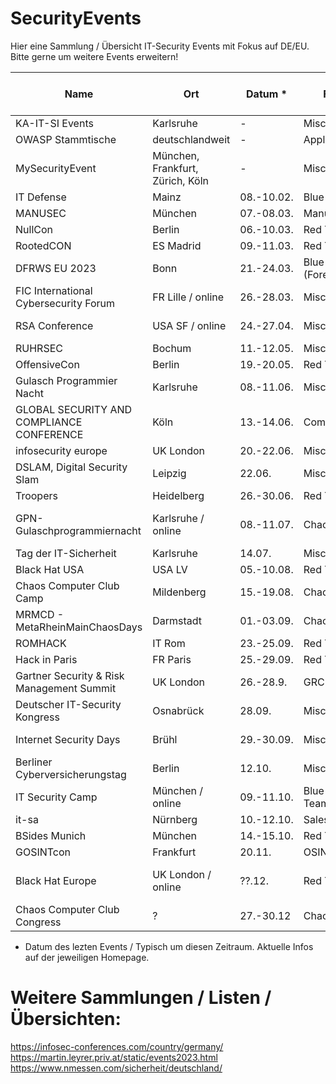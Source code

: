 # SecurityEvents

Hier eine Sammlung / Übersicht IT-Security Events mit Fokus auf DE/EU.
Bitte gerne um weitere Events erweitern! 


| Name                         | Ort               | Datum *     | Fokus             | Link                                                   | Kosten Konferenz € |
| ---------------------------- | ----------------- | ---------- | --------------- | ------------------------------------------------------ | ----------------------------- |
| KA-IT-SI Events              | Karlsruhe         | -          | Misc            | https://www.ka-it-si.de/events/index.html                   | 30                       |
| OWASP Stammtische            | deutschlandweit   | -          | Application     | https://owasp.org/www-chapter-germany/stammtische/          | 0                        |
| MySecurityEvent              | München, Frankfurt, Zürich, Köln           |      -      | Misc                 | https://mysecurityevent.de   | 499                      | 
| IT Defense                   | Mainz             | 08.-10.02. | Blue Team            | https://www.it-defense.de/it-defense-2023/programm     | 1595                     |
| MANUSEC                      | München           | 07.-08.03. | Manufacturing        | https://europe.manusecevent.com/                       | 749                      |
| NullCon                      | Berlin            | 06.-10.03. | Red Team             | https://nullcon.net/                                   | 699                      |
| RootedCON                    | ES Madrid         | 09.-11.03. | Red Team             | https://www.rootedcon.com/index/                       | ?                        | 
| DFRWS EU 2023                | Bonn              | 21.-24.03. | Blue Team (Forensic) | https://dfrws.org/conferences/dfrws-eu-2023            | virt. 150, 695           |
| FIC International Cybersecurity Forum | FR Lille / online  | 26.-28.03. | Misc (Alles!)        | https://europe.forum-fic.com/en/                       | 0?                       |
| RSA Conference               | USA SF / online | 24.-27.04. | Misc                 | https://www.rsaconference.com/                         | 800-2045 USD             |
| RUHRSEC                      | Bochum            | 11.-12.05. | Misc                 | https://www.ruhrsec.de/                                | ?                        | 
| OffensiveCon                 | Berlin            | 19.-20.05. | Red Team             | https://www.offensivecon.org/                          | 1250                     |
| Gulasch Programmier Nacht    | Karlsruhe         | 08.-11.06. | Misc                 | https://entropia.de/GPN                                | 0                        |
| GLOBAL SECURITY AND COMPLIANCE CONFERENCE    | Köln         | 13.-14.06. | Compliance| http://complianceinsider.de/                           | 0?                       |
| infosecurity europe          | UK London            | 20.-22.06. | Misc                 | https://www.infosecurityeurope.com/en-gb.html          | ?                        |
| DSLAM, Digital Security Slam | Leipzig           | 22.06.     | Misc                 | https://dslam.info                                     | 236,81                   | 
| Troopers                     | Heidelberg        | 26.-30.06. | Red Team             | https://troopers.de/                                   | 2190                     |
| GPN- Gulaschprogrammiernacht | Karlsruhe / online |08.-11.07.  | Chaos / Misc                 | https://entropia.de/GPN                                | 0 / Freiwillige Spende
| Tag der IT-Sicherheit        | Karlsruhe         | 14.07.     | Misc                 | https://www.tag-der-it-sicherheit.de/                  | 90                       |
| Black Hat USA                | USA LV            | 05.-10.08. | Red Team             | https://www.blackhat.com                               | USD                      |
| Chaos Computer Club Camp     | Mildenberg        | 15.-19.08. | Chaos / Misc                 | https://events.ccc.de/                                 | ?                        |
| MRMCD - MetaRheinMainChaosDays | Darmstadt       | 01.-03.09. | Chaos / Misc        | https://mrmcd.net                                       | 23 - 423 |
| ROMHACK                      | IT Rom            | 23.-25.09. | Red Team             | https://romhack.camp/                                  | 90                       |
| Hack in Paris                | FR Paris          | 25.-29.09. | Red Team             | https://hackinparis.com/                               | 540                      |
| Gartner Security & Risk Management Summit | UK London | 26.-28.9. |  GRC             | https://www.gartner.com/en/conferences/emea/security-risk-management-uk | 3850    |
| Deutscher IT-Security Kongress| Osnabrück        | 28.09.     | Misc                 | https://www.pco-online.de/kongress2023                 | 0                        |
| Internet Security Days       | Brühl             | 29.-30.09. | Misc                 | https://www.eco.de/events/internet-security-days-2022/ | 699                      |
| Berliner Cyberversicherungstag |  Berlin         | 12.10.     | Misc                 | https://www.dvfvw.de/verantstaltungen/                 | ?                        |
| IT Security Camp             | München / online  | 09.-11.10. | Blue / Red Team      | https://it-security-camp.de/                           | 1325 - 2399 |
| it-sa                        | Nürnberg          | 10.-12.10. | Sales                 | https://www.itsa365.de                                 | 0-85                    |
| BSides Munich                | München           | 14.-15.10. | Red Team             | https://www.bsidesmunich.org/                          | ?                        | 
| GOSINTcon                    | Frankfurt         | 20.11.     | OSINT                 | https://gosintcon.de/                                  | 299                      |
| Black Hat Europe             | UK London / online | ??.12.     | Red Team             | https://www.blackhat.com/upcoming.html#europe          | 399-1299 Pfund           |
| Chaos Computer Club Congress | ?                 | 27.-30.12  | Chaos / Misc                 | https://events.ccc.de/                                 | ?                        |



* Datum des lezten Events / Typisch um diesen Zeitraum. Aktuelle Infos auf der jeweiligen Homepage.

# Weitere Sammlungen / Listen / Übersichten:
https://infosec-conferences.com/country/germany/
https://martin.leyrer.priv.at/static/events2023.html
https://www.nmessen.com/sicherheit/deutschland/
